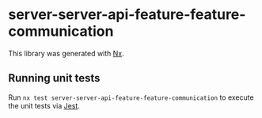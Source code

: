 # server-server-api-feature-feature-communication

This library was generated with [Nx](https://nx.dev).

## Running unit tests

Run `nx test server-server-api-feature-feature-communication` to execute the unit tests via [Jest](https://jestjs.io).
